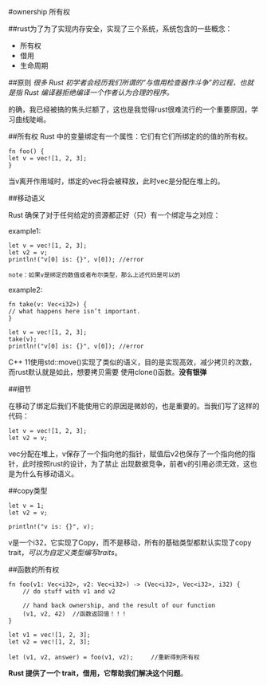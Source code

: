 #ownership 所有权

##rust为了为了实现内存安全，实现了三个系统，系统包含的一些概念：
* 所有权
* 借用
* 生命周期


##原则
*很多 Rust 初学者会经历我们所谓的“与借用检查器作斗争”的过程，也就是指 Rust 编译器拒绝编译一个作者认为合理的程序。*

的确，我已经被搞的焦头烂额了，这也是我觉得rust很难流行的一个重要原因，学习曲线陡峭。


##所有权
Rust 中的变量绑定有一个属性：它们有它们所绑定的的值的所有权。

    fn foo() {
    let v = vec![1, 2, 3];
    }
    
 当v离开作用域时，绑定的vec将会被释放，此时vec是分配在堆上的。
 
 ##移动语义
 
 Rust 确保了对于任何给定的资源都正好（只）有一个绑定与之对应：
 
 example1:
 
    let v = vec![1, 2, 3];
    let v2 = v;
    println!("v[0] is: {}", v[0]); //error
    
    note：如果v是绑定的数值或者布尔类型，那么上述代码是可以的

 example2:    
 
    fn take(v: Vec<i32>) {
    // what happens here isn’t important.
    }

    let v = vec![1, 2, 3];
    take(v);
    println!("v[0] is: {}", v[0]); //error
    
C++ 11使用std::move()实现了类似的语义，目的是实现高效，减少拷贝的次数，而rust默认就是如此，想要拷贝需要
使用clone()函数。**没有银弹**

##细节

在移动了绑定后我们不能使用它的原因是微妙的，也是重要的。当我们写了这样的代码：

    let v = vec![1, 2, 3];
    let v2 = v;
    
vec分配在堆上，v保存了一个指向他的指针，赋值后v2也保存了一个指向他的指针，此时按照rust的设计，为了禁止
出现数据竞争，前者v的引用必须无效，这也是为什么有移动语义。

##copy类型

    let v = 1;
    let v2 = v;

    println!("v is: {}", v);
    
v是一个i32，它实现了Copy，而不是移动，所有的基础类型都默认实现了copy trait，*可以为自定义类型编写traits*。


##函数的所有权

    fn foo(v1: Vec<i32>, v2: Vec<i32>) -> (Vec<i32>, Vec<i32>, i32) {
        // do stuff with v1 and v2

        // hand back ownership, and the result of our function
        (v1, v2, 42)  //函数返回值！！！
    }

    let v1 = vec![1, 2, 3];
    let v2 = vec![1, 2, 3];

    let (v1, v2, answer) = foo(v1, v2);     //重新得到所有权
    
**Rust 提供了一个 trait，借用，它帮助我们解决这个问题**。